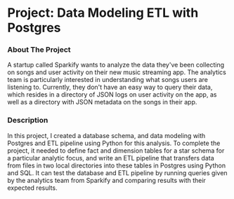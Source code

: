 # Project: Data Modeling ETL with Postgres

### About The Project
A startup called Sparkify wants to analyze the data they've been collecting on songs and user activity on their new music streaming app. The analytics team is particularly interested in understanding what songs users are listening to. Currently, they don't have an easy way to query their data, which resides in a directory of JSON logs on user activity on the app, as well as a directory with JSON metadata on the songs in their app.

### Description
In this project, I created a database schema, and data modeling with Postgres and ETL pipeline using Python for this analysis. To complete the project, it needed to define fact and dimension tables for a star schema for a particular analytic focus, and write an ETL pipeline that transfers data from files in two local directories into these tables in Postgres using Python and SQL. It can test the database and ETL pipeline by running queries given by the analytics team from Sparkify and comparing results with their expected results.
